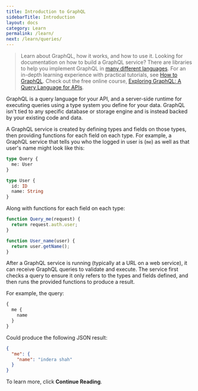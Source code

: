 ```yaml
---
title: Introduction to GraphQL
sidebarTitle: Introduction
layout: docs
category: Learn
permalink: /learn/
next: /learn/queries/
---
```


> Learn about GraphQL, how it works, and how to use it. Looking for documentation on how to build a GraphQL service? 
> There are libraries to help you implement GraphQL in [many different languages](/code/). For an in-depth learning experience 
> with practical tutorials, see [How to GraphQL](https://www.howtographql.com). Check out the 
> free online course, 
> [Exploring GraphQL: A Query Language for APIs](https://www.edx.org/course/exploring-graphql-a-query-language-for-apis).

GraphQL is a query language for your API, and a server-side runtime for executing queries using a type system you define for your 
data. GraphQL isn't tied to any specific database or storage engine and is instead backed by your existing code and data.

A GraphQL service is created by defining types and fields on those types, then providing functions for each field on each type. 
For example, a GraphQL service that tells you who the logged in user is (`me`) as well as that user's name might look 
like this:

```graphql
type Query {
  me: User
}

type User {
  id: ID
  name: String
}
```

Along with functions for each field on each type:

```js
function Query_me(request) {
  return request.auth.user;
}

function User_name(user) {
  return user.getName();
}
```

After a GraphQL service is running (typically at a URL on a web service), it can receive GraphQL queries to validate and execute. 
The service first checks a query to ensure it only refers to the types and fields defined, and then runs the provided functions 
to produce a result.

For example, the query:

```graphql
{
  me {
    name
  }
}
```

Could produce the following JSON result:

```json
{
  "me": {
    "name": "indera shah"
  }
}
```

To learn more, click **Continue Reading**.
